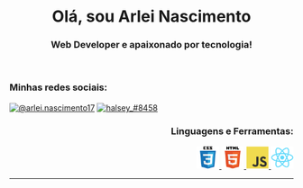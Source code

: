 
<h1 align="center">Olá, sou Arlei Nascimento </> </h1>
<h3 align="center"> Web Developer e apaixonado por tecnologia!</h3>
<br>

<h3 align="left">Minhas redes sociais:</h3>
<p align="left">
<a href="https://instagram.com/@arlei.nascimento17" target="blank"><img align="center" src="https://raw.githubusercontent.com/rahuldkjain/github-profile-readme-generator/master/src/images/icons/Social/instagram.svg" alt="@arlei.nascimento17" height="30" width="40" /></a>
<a href="https://discord.gg/halsey_#8458" target="blank"><img align="center" src="https://raw.githubusercontent.com/rahuldkjain/github-profile-readme-generator/master/src/images/icons/Social/discord.svg" alt="halsey_#8458" height="30" width="40" /></a>
</p>


<h3 align="right">Linguagens e Ferramentas:</h3>
<p align="right"> <a href="https://www.w3schools.com/css/" target="_blank" rel="noreferrer"> <img src="https://raw.githubusercontent.com/devicons/devicon/master/icons/css3/css3-original-wordmark.svg" alt="css3" width="40" height="40"/> </a> <a href="https://www.w3.org/html/" target="_blank" rel="noreferrer"> <img src="https://raw.githubusercontent.com/devicons/devicon/master/icons/html5/html5-original-wordmark.svg" alt="html5" width="40" height="40"/> </a> <a href="https://developer.mozilla.org/en-US/docs/Web/JavaScript" target="_blank" rel="noreferrer"> <img src="https://raw.githubusercontent.com/devicons/devicon/master/icons/javascript/javascript-original.svg" alt="javascript" width="40" height="40"/> </a>
<a href="https://developer.mozilla.org/en-US/docs/Web/React" target="_blank" rel="noreferrer"> <img src="https://raw.githubusercontent.com/devicons/devicon/master/icons/react/react-original.svg" alt="javascript" width="40" height="40"/> </a>
</p>


<hr>
